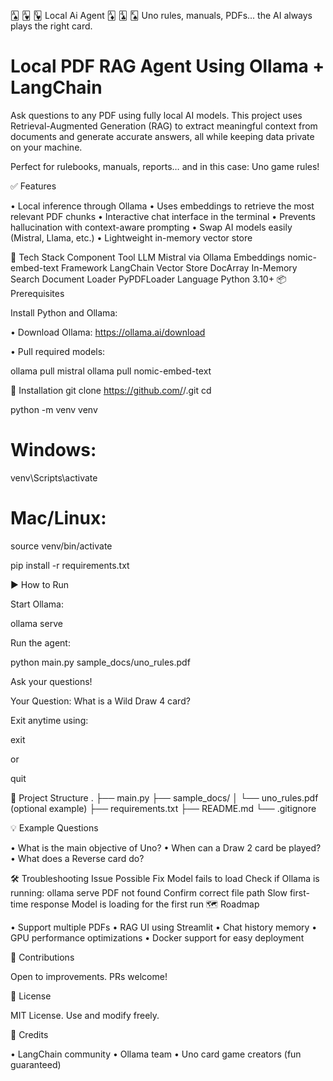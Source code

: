 🂡 🂱 🂽 Local Ai Agent 🃁 🃔 🂮
Uno rules, manuals, PDFs... the AI always plays the right card.

# Local PDF RAG Agent Using Ollama + LangChain

Ask questions to any PDF using fully local AI models. This project uses Retrieval-Augmented Generation (RAG) to extract meaningful context from documents and generate accurate answers, all while keeping data private on your machine.

Perfect for rulebooks, manuals, reports… and in this case: Uno game rules!

✅ Features

• Local inference through Ollama
• Uses embeddings to retrieve the most relevant PDF chunks
• Interactive chat interface in the terminal
• Prevents hallucination with context-aware prompting
• Swap AI models easily (Mistral, Llama, etc.)
• Lightweight in-memory vector store

🔧 Tech Stack
Component	Tool
LLM	Mistral via Ollama
Embeddings	nomic-embed-text
Framework	LangChain
Vector Store	DocArray In-Memory Search
Document Loader	PyPDFLoader
Language	Python 3.10+
📦 Prerequisites

Install Python and Ollama:

• Download Ollama: https://ollama.ai/download

• Pull required models:

ollama pull mistral
ollama pull nomic-embed-text

🚀 Installation
git clone https://github.com/<your-username>/<your-repo-name>.git
cd <your-repo-name>

python -m venv venv
# Windows:
venv\Scripts\activate
# Mac/Linux:
source venv/bin/activate

pip install -r requirements.txt

▶️ How to Run

Start Ollama:

ollama serve


Run the agent:

python main.py sample_docs/uno_rules.pdf


Ask your questions!

Your Question: What is a Wild Draw 4 card?


Exit anytime using:

exit


or

quit

📁 Project Structure
.
├── main.py
├── sample_docs/
│   └── uno_rules.pdf  (optional example)
├── requirements.txt
├── README.md
└── .gitignore

💡 Example Questions

• What is the main objective of Uno?
• When can a Draw 2 card be played?
• What does a Reverse card do?

🛠 Troubleshooting
Issue	Possible Fix
Model fails to load	Check if Ollama is running: ollama serve
PDF not found	Confirm correct file path
Slow first-time response	Model is loading for the first run
🗺 Roadmap

• Support multiple PDFs
• RAG UI using Streamlit
• Chat history memory
• GPU performance optimizations
• Docker support for easy deployment

🤝 Contributions

Open to improvements. PRs welcome!

📜 License

MIT License. Use and modify freely.

🙌 Credits

• LangChain community
• Ollama team
• Uno card game creators (fun guaranteed)
